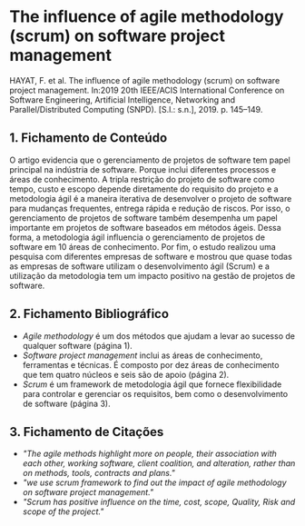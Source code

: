 # The influence of agile methodology (scrum) on software project management 

HAYAT, F. et al. The influence of agile methodology (scrum) on software project management. In:2019 20th IEEE/ACIS International Conference on Software Engineering, Artificial Intelligence, Networking and Parallel/Distributed Computing (SNPD). [S.l.:  s.n.], 2019. p. 145–149.

## 1. Fichamento de Conteúdo

O artigo evidencia que o gerenciamento de projetos de software tem papel principal na indústria de software. Porque inclui diferentes processos e áreas de conhecimento. A tripla restrição do projeto de software como tempo, custo e escopo depende diretamente do requisito do projeto e a metodologia ágil é a maneira iterativa de desenvolver o projeto de software para mudanças frequentes, entrega rápida e redução de riscos. Por isso, o gerenciamento de projetos de software também desempenha um papel importante em projetos de software baseados em métodos ágeis. Dessa forma, a metodologia ágil influencia o gerenciamento de projetos de software em 10 áreas de conhecimento. Por fim, o estudo realizou uma pesquisa com diferentes empresas de software e mostrou que quase todas as empresas de software utilizam o desenvolvimento ágil (Scrum) e a utilização da metodologia tem um impacto positivo na gestão de projetos de software.

## 2. Fichamento Bibliográfico 

* _Agile methodology_ é um dos métodos que ajudam a levar ao sucesso de qualquer software (página 1).
* _Software project management_ inclui as áreas de conhecimento, ferramentas e técnicas. É composto por dez áreas de conhecimento que tem quatro núcleos e seis são de apoio (página 2).
* _Scrum_ é um framework de metodologia ágil que fornece flexibilidade para controlar e gerenciar os requisitos, bem como o desenvolvimento de software (página 3).

## 3. Fichamento de Citações 

* _"The agile methods highlight more on people, their association with each other, working software, client coalition, and alteration, rather than on methods, tools, contracts and plans."_
* _"we use scrum framework to find out the impact of agile methodology on software project management."_
* _"Scrum has positive influence on the time, cost, scope, Quality, Risk and scope of the project."_